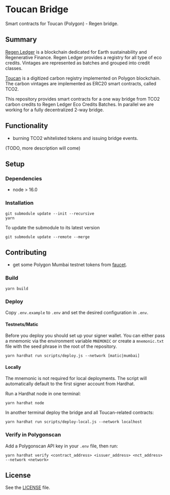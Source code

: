 # Toucan Bridge

Smart contracts for Toucan (Polygon) - Regen bridge.

## Summary

[Regen Ledger](https://regen.network/) is a blockchain dedicated for Earth sustainability and Regenerative Finance.
Regen Ledger provides a registry for all type of eco credits. Vintages are represented as batches and grouped into credit classes.

[Toucan](https://docs.toucan.earth) is a digitized carbon registry implemented on Polygon blockchain.
The carbon vintages are implemented as ERC20 smart contracts, called TCO2.

This repository provides smart contracts for a one way bridge from TCO2 carbon credits to Regen Ledger Eco Credits Batches. In parallel we are working for a fully decentralized 2-way bridge.

## Functionality

- burning TCO2 whitelisted tokens and issuing bridge events.

(TODO, more description will come)

## Setup

### Dependencies

- node > 16.0

### Installation

```shell
git submodule update --init --recursive
yarn
```

To update the submodule to its latest version

```
git submodule update --remote --merge
```

## Contributing

- get some Polygon Mumbai testnet tokens from [faucet](https://faucet.polygon.technology/).

### Build

```shell
yarn build
```

### Deploy

Copy `.env.example` to `.env` and set the desired configuration in `.env`.

#### Testnets/Matic

Before you deploy you should set up your signer wallet. You can either pass a mnemonic via the environment variable `MNEMONIC` or create a `mnemonic.txt` file with the seed phrase in the root of the repository.

```shell
yarn hardhat run scripts/deploy.js --network [matic|mumbai]
```

#### Locally

The mnemonic is not required for local deployments. The script will automatically default to the first signer account from Hardhat.

Run a Hardhat node in one terminal:

```shell
yarn hardhat node
```

In another terminal deploy the bridge and all Toucan-related contracts:

```shell
yarn hardhat run scripts/deploy-local.js --network localhost
```

### Verify in Polygonscan

Add a Polygonscan API key in your `.env` file, then run:

```
yarn hardhat verify <contract_address> <issuer_address> <nct_address> --network <network>
```

## License

See the [LICENSE](./LICENSE) file.

